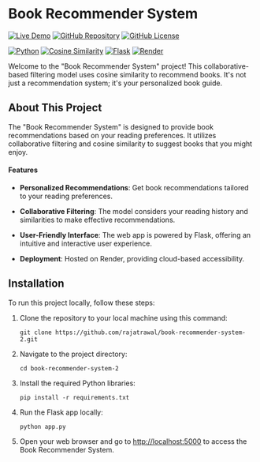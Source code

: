 # Book Recommender System

[![Live Demo](https://img.shields.io/badge/Live%20Demo-View%20Recommender-brightgreen)](https://book-recommender-system-m2ui.onrender.com)
[![GitHub Repository](https://img.shields.io/badge/GitHub%20Repo-Book%20Recommender%20System-green)](https://github.com/rajatrawal/book-recommender-system-2)
[![GitHub License](https://img.shields.io/badge/license-MIT-blue.svg)](LICENSE)

[![Python](https://img.shields.io/badge/Python-3.9-blue)](https://www.python.org/)
[![Cosine Similarity](https://img.shields.io/badge/Cosine%20Similarity-Recommender-blue)](https://scikit-learn.org/stable/modules/generated/sklearn.metrics.pairwise.cosine_similarity.html)
[![Flask](https://img.shields.io/badge/Flask-Web%20App-blue)](https://flask.palletsprojects.com/en/2.0.x/)
[![Render](https://img.shields.io/badge/Render-Cloud%20Deployment-blue)](https://render.com/)

Welcome to the "Book Recommender System" project! This collaborative-based filtering model uses cosine similarity to recommend books. It's not just a recommendation system; it's your personalized book guide.



## About This Project

The "Book Recommender System" is designed to provide book recommendations based on your reading preferences. It utilizes collaborative filtering and cosine similarity to suggest books that you might enjoy.


#### Features


- **Personalized Recommendations**: Get book recommendations tailored to your reading preferences.

- **Collaborative Filtering**: The model considers your reading history and similarities to make effective recommendations.

- **User-Friendly Interface**: The web app is powered by Flask, offering an intuitive and interactive user experience.

- **Deployment**: Hosted on Render, providing cloud-based accessibility.

## Installation

To run this project locally, follow these steps:

1. Clone the repository to your local machine using this command:

   ```shell
   git clone https://github.com/rajatrawal/book-recommender-system-2.git
   ```

2. Navigate to the project directory:

   ```shell
   cd book-recommender-system-2
   ```

3. Install the required Python libraries:

   ```shell
   pip install -r requirements.txt
   ```

4. Run the Flask app locally:

   ```shell
   python app.py
   ```

5. Open your web browser and go to [http://localhost:5000](http://localhost:5000) to access the Book Recommender System.


